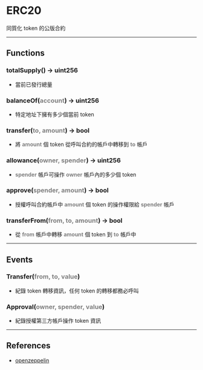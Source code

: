 # ERC20
同質化 token 的公版合約

___
## Functions

### totalSupply() -> uint256
- 當前已發行總量

### balanceOf(<font color="grey">account</font>) -> uint256
- 特定地址下擁有多少個當前 token

### transfer(<font color="grey">to, amount</font>) -> bool
- 將 <font color="grey">__amount__</font> 個 token 從呼叫合約的帳戶中轉移到 <font color="grey">__to__</font> 帳戶

### allowance(<font color="grey">owner, spender</font>) -> uint256
- <font color="grey">__spender__</font> 帳戶可操作 <font color="grey">__owner__</font> 帳戶內的多少個 token

### approve(<font color="grey">spender, amount</font>) -> bool
- 授權呼叫合約帳戶中 <font color="grey">__amount__</font> 個 token 的操作權限給 <font color="grey">__spender__</font> 帳戶

### transferFrom(<font color="grey">from, to, amount</font>) -> bool
- 從 <font color="grey">__from__</font> 帳戶中轉移 <font color="grey">__amount__</font> 個 token 到 <font color="grey">__to__</font> 帳戶中

___
## Events

### Transfer(<font color="grey">from, to, value</font>)
- 紀錄 token 轉移資訊，任何 token 的轉移都務必呼叫

### Approval(<font color="grey">owner, spender, value</font>)
- 紀錄授權第三方帳戶操作 token 資訊

___
## References
- [openzeppelin](https://docs.openzeppelin.com/contracts/4.x/api/token/erc20#IERC20)
